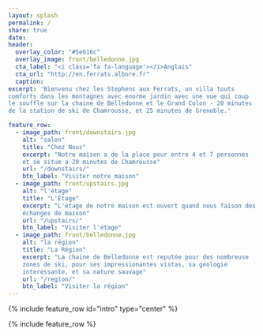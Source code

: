 ```yaml
---
layout: splash
permalink: /
share: true
date:
header:
  overlay_color: "#5e616c"
  overlay_image: front/belledonne.jpg
  cta_label: "<i class='fa fa-language'></i>Anglais"
  cta_url: "http://en.ferrats.albore.fr"
  caption:
excerpt: 'Bienvenu chez les Stephens aux Ferrats, un villa touts
comforts dans les montagnes avec enorme jardin avec une vue qui coup
le souffle sur la chaine de Belledonne et le Grand Colon - 20 minutes
de la station de ski de Chamrousse, et 25 minutes de Grenoble.'

feature_row:
  - image_path: front/downstairs.jpg
    alt: "salon"
    title: "Chez Nous"
    excerpt: "Notre maison a de la place pour entre 4 et 7 personnes
    et se situe a 20 minutes de Chamrousse"
    url: "/downstairs/"
    btn_label: "Visiter notre maison"
  - image_path: front/upstairs.jpg
    alt: "l'étage"
    title: "L'Étage"
    excerpt: "L'étage de notre maison est ouvert quand nous faison des
    échanges de maison"
    url: "/upstairs/"
    btn_label: "Visiter l'étage"
  - image_path: front/belledonne.jpg
    alt: "la région"
    title: "La Région"
    excerpt: "La chaine de Belledonne est reputée pour des nombreuse
    zones de ski, pour ses impressionantes vistas, sa geologie
    interessante, et sa nature sauvage"
    url: "/region/"
    btn_label: "Visiter la région"
---
```


{% include feature_row id="intro" type="center" %}

{% include feature_row %}

